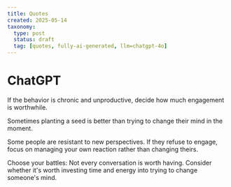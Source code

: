 ```yaml
---
title: Quotes
created: 2025-05-14
taxonomy:
  type: post
  status: draft
  tag: [quotes, fully-ai-generated, llm=chatgpt-4o]
---
```


# ChatGPT
If the behavior is chronic and unproductive, decide how much engagement is worthwhile.

Sometimes planting a seed is better than trying to change their mind in the moment.

Some people are resistant to new perspectives. If they refuse to engage, focus on managing your own reaction rather than changing theirs.

Choose your battles: Not every conversation is worth having. Consider whether it's worth investing time and energy into trying to change someone's mind.
